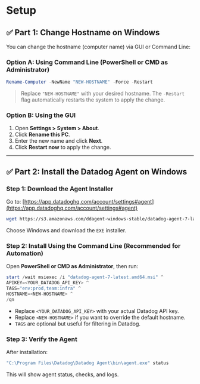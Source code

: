 # Setup

## ✅ **Part 1: Change Hostname on Windows**

You can change the hostname (computer name) via GUI or Command Line:

### **Option A: Using Command Line (PowerShell or CMD as Administrator)**

```powershell
Rename-Computer -NewName "NEW-HOSTNAME" -Force -Restart
```

> Replace `"NEW-HOSTNAME"` with your desired hostname.
> The `-Restart` flag automatically restarts the system to apply the change.

### **Option B: Using the GUI**

1. Open **Settings > System > About**.
2. Click **Rename this PC**.
3. Enter the new name and click **Next**.
4. Click **Restart now** to apply the change.

---

## ✅ **Part 2: Install the Datadog Agent on Windows**

### **Step 1: Download the Agent Installer**

Go to: [https://app.datadoghq.com/account/settings#agent](https://app.datadoghq.com/account/settings#agent)

```bash
wget https://s3.amazonaws.com/ddagent-windows-stable/datadog-agent-7-latest.amd64.msi
```

Choose Windows and download the `EXE` installer.

### **Step 2: Install Using the Command Line (Recommended for Automation)**

Open **PowerShell or CMD as Administrator**, then run:

```powershell
start /wait msiexec /i "datadog-agent-7-latest.amd64.msi" ^
APIKEY=<YOUR_DATADOG_API_KEY> ^
TAGS="env:prod,team:infra" ^
HOSTNAME=<NEW-HOSTNAME> ^
/qn
```

* Replace `<YOUR_DATADOG_API_KEY>` with your actual Datadog API key.
* Replace `<NEW-HOSTNAME>` if you want to override the default hostname.
* `TAGS` are optional but useful for filtering in Datadog.

### **Step 3: Verify the Agent**

After installation:

```powershell
"C:\Program Files\Datadog\Datadog Agent\bin\agent.exe" status
```

This will show agent status, checks, and logs.
